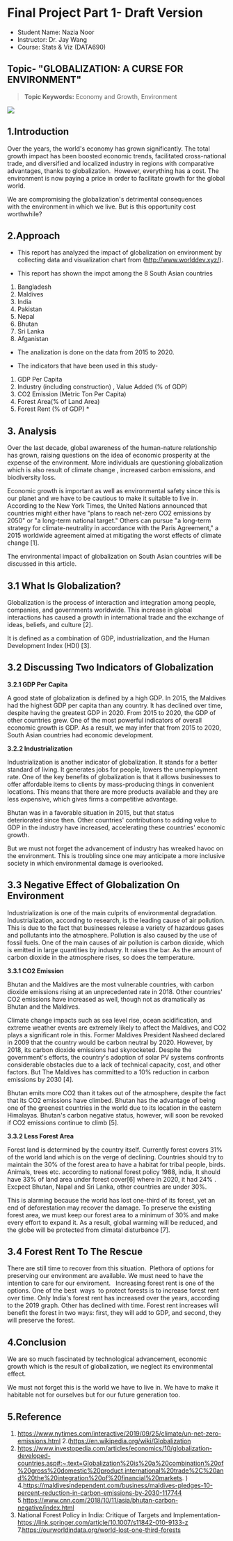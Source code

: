 # **Final Project Part 1- Draft Version**
- Student Name: Nazia Noor
- Instructor: Dr. Jay Wang
- Course: Stats & Viz (DATA690)




## **Topic-  "GLOBALIZATION: A CURSE FOR ENVIRONMENT"**


> **Topic Keywords:** Economy and Growth, Environment



![](Picture1.jpg)



## **1.Introduction**


Over the years, the world's economy has grown significantly. The total growth impact has been boosted economic trends, facilitated cross-national trade, and diversified and localized industry in regions with comparative advantages, thanks to globalization.  However, everything has a cost. The environment is now paying a price in order to facilitate growth for the global world.

We are compromising the globalization's detrimental consequences with the environment in which we live. But is this opportunity cost worthwhile?

## **2.Approach**



- This report has analyzed the impact of globalization on environment by collecting data and visualization chart from (http://www.worlddev.xyz/).

- This report has shown the impct among the 8 South Asian countries


1.   Bangladesh
2.   Maldives
3.   India
4.   Pakistan
5.   Nepal
6.  Bhutan
7. Sri Lanka
8.  Afganistan 



- The analization is done on the data from 2015 to 2020.

- The indicators that have been used in this study-


1.   GDP Per Capita
2.   Industry (including construction) , Value Added (% of GDP)
3. CO2 Emission (Metric Ton Per Capita)
4. Forest Area(% of Land Area)
5. Forest Rent (% of GDP) *



## **3. Analysis**



Over the last decade, global awareness of the human-nature relationship has grown, raising questions on the idea of economic prosperity at the expense of the environment. More individuals are questioning globalization which is also result of climate change , increased carbon emissions, and biodiversity loss.

Economic growth is important as well as environmental safety since this is our planet and we have to be cautious to make it suitable to live in.
According to the New York Times, the United Nations announced that countries might either have "plans to reach net-zero CO2 emissions by 2050" or "a long-term national target." Others can pursue "a long-term strategy for climate-neutrality in accordance with the Paris Agreement," a 2015 worldwide agreement aimed at mitigating the worst effects of climate change [1].

The environmental impact of globalization on South Asian countries will be discussed in this article.

## **3.1 What Is Globalization?** 


Globalization is the process of interaction and integration among people, companies, and governments worldwide. This increase in global interactions has caused a growth in international trade and the exchange of ideas, beliefs, and culture [2].  

It is defined as a combination of GDP, industrialization, and the Human Development Index (HDI) [3]. 

## **3.2 Discussing Two Indicators of Globalization**



**3.2.1 GDP Per Capita**

A good state of globalization is defined by a high GDP. In 2015, the Maldives had the highest GDP per capita than any country. It has declined over time, despite having the greatest GDP in 2020. From 2015 to 2020, the GDP of other countries grew. One of the most powerful indicators of overall economic growth is GDP. As a result, we may infer that from 2015 to 2020, South Asian countries had economic development.

**3.2.2 Industrialization**

Industrialization is another indicator of globalization. It stands for a better standard of living. It generates jobs for people, lowers the unemployment rate. One of the key benefits of globalization is that it allows businesses to offer affordable items to clients by mass-producing things in convenient locations. This means that there are more products available and they are less expensive, which gives firms a competitive advantage.

Bhutan was in a favorable situation in 2015, but that status deteriorated since then. Other countries' contributions to adding value to GDP in the industry have increased, accelerating these countries' economic growth.


But we must not forget the advancement of industry has wreaked havoc on the environment. This is troubling since one may anticipate a more inclusive society in which environmental damage is overlooked.


## **3.3 Negative Effect of Globalization On Environment**

Industrialization is one of the main culprits of environmental degradation.
Industrialization, according to research, is the leading cause of air pollution. This is due to the fact that businesses release a variety of hazardous gases and pollutants into the atmosphere. Pollution is also caused by the use of fossil fuels. One of the main causes of air pollution is carbon dioxide, which is emitted in large quantities by industry. It raises the bar. As the amount of carbon dioxide in the atmosphere rises, so does the temperature.

**3.3.1 CO2 Emission**

Bhutan and the Maldives are the most vulnerable countries, with carbon dioxide emissions rising at an unprecedented rate in 2018. Other countries' CO2 emissions have increased as well, though not as dramatically as Bhutan and the Maldives.

Climate change impacts such as sea level rise, ocean acidification, and extreme weather events are extremely likely to affect the Maldives, and CO2 plays a significant role in this. Former Maldives President Nasheed declared in 2009 that the country would be carbon neutral by 2020. However, by 2018, its carbon dioxide emissions had skyrocketed. Despite the government's efforts, the country's adoption of solar PV systems confronts considerable obstacles due to a lack of technical capacity, cost, and other factors. But The Maldives has committed to a 10% reduction in carbon emissions by 2030 [4].

Bhutan emits more CO2 than it takes out of the atmosphere, despite the fact that its CO2 emissions have climbed. Bhutan has the advantage of being one of the greenest countries in the world due to its location in the eastern Himalayas. Bhutan's carbon negative status, however, will soon be revoked if CO2 emissions continue to climb [5].

**3.3.2 Less Forest Area**

Forest land is determined by the country itself. Currently forest covers 31% of the world land which is on the verge of declining. Countries should try to maintain the 30% of the forest area to have a habitat for tribal people, birds. Animals, trees etc. according to national forest policy 1988, india, It should have 33% of land area under forest cover[6] where in 2020, it had 24% . Excpect Bhutan, Napal and Sri Lanka, other countries are under 30%.

This is alarming because the world has lost one-third of its forest, yet an end of deforestation may recover the damage. To preserve the existing forest area, we must keep our forest area to a minimum of 30% and make every effort to expand it. As a result, global warming will be reduced, and the globe will be protected from climatal disturbance [7].

## **3.4 Forest Rent To The Rescue**

There are still time to recover from this situation.  Plethora of options for preserving our environment are available. We must need to have the intention to care for our enviroment.
 
Increasing forest rent is one of the options. One of the best  ways  to protect forests is to increase forest rent over time. Only India's forest rent has increased over the years, according to the 2019 graph. Other has declined with time. Forest rent increases will benefit the forest in two ways: first, they will add to GDP, and second, they will preserve the forest.

## **4.Conclusion**

We are so much fascinated by technological advancement, economic growth which is the result of globalization, we neglect its environmental effect. 

We must not forget this is the world we have to live in. We have to make it habitable not for ourselves but for our future generation too.


## **5.Reference**


1.   https://www.nytimes.com/interactive/2019/09/25/climate/un-net-zero-emissions.html
2.(https://en.wikipedia.org/wiki/Globalization
3. https://www.investopedia.com/articles/economics/10/globalization-developed-countries.asp#:~:text=Globalization%20is%20a%20combination%20of%20gross%20domestic%20product,international%20trade%2C%20and%20the%20integration%20of%20financial%20markets.
)
4.https://maldivesindependent.com/business/maldives-pledges-10-percent-reduction-in-carbon-emissions-by-2030-117744
5.https://www.cnn.com/2018/10/11/asia/bhutan-carbon-negative/index.html
6. National Forest Policy in India: Critique of Targets and Implementation-https://link.springer.com/article/10.1007/s11842-010-9133-z
7.https://ourworldindata.org/world-lost-one-third-forests

